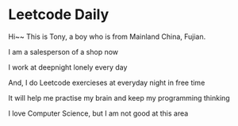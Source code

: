 <h1>Leetcode Daily</h1>
<p>Hi~~ This is Tony, a boy who is from Mainland China, Fujian.</p>
<p>I am a salesperson of a shop now</p>
<p>I work at deepnight lonely every day</p>
<p>And, I do Leetcode exercieses at everyday night in free time</p>
<p>It will help me practise my brain and keep my programming thinking</p>
<p>I love Computer Science, but I am not good at this area</p>
